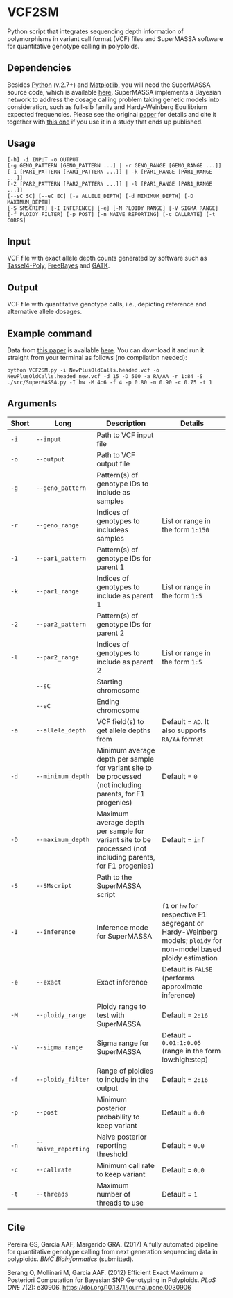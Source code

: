 # VCF2SM
Python script that integrates sequencing depth information of polymorphisms in variant call format (VCF) files and SuperMASSA software for quantitative genotype calling in polyploids.

## Dependencies

Besides [Python](https://www.python.org/) (v.2.7+) and [Matplotlib](https://matplotlib.org/), you will need the SuperMASSA source code, which is available [here](https://bitbucket.org/orserang/supermassa). SuperMASSA implements a Bayesian network to address the dosage calling problem taking genetic models into consideration, such as full-sib family and Hardy-Weinberg Equilibrium expected frequencies. Please see the original [paper](http://journals.plos.org/plosone/article?id=10.1371/journal.pone.0030906) for details and cite it together with [this one](https://bmcbioinformatics.biomedcentral.com "VCF2SM paper") if you use it in a study that ends up published.

## Usage

```
[-h] -i INPUT -o OUTPUT
[-g GENO_PATTERN [GENO_PATTERN ...] | -r GENO_RANGE [GENO_RANGE ...]] 
[-1 [PAR1_PATTERN [PAR1_PATTERN ...]] | -k [PAR1_RANGE [PAR1_RANGE ...]] 
[-2 [PAR2_PATTERN [PAR2_PATTERN ...]] | -l [PAR1_RANGE [PAR1_RANGE ...]] 
[--sC SC] [--eC EC] [-a ALLELE_DEPTH] [-d MINIMUM_DEPTH] [-D MAXIMUM_DEPTH] 
[-S SMSCRIPT] [-I INFERENCE] [-e] [-M PLOIDY_RANGE] [-V SIGMA_RANGE]
[-f PLOIDY_FILTER] [-p POST] [-n NAIVE_REPORTING] [-c CALLRATE] [-t CORES]
```

## Input

VCF file with exact allele depth counts generated by software such as [Tassel4-Poly](https://github.com/guilherme-pereira/tassel4-poly), [FreeBayes](https://github.com/ekg/freebayes) and [GATK](https://software.broadinstitute.org/gatk/).

## Output

VCF file with quantitative genotype calls, i.e., depicting reference and alternative allele dosages.

## Example command

Data from [this paper](http://journals.plos.org/plosone/article?id=10.1371/journal.pone.0062355) is available [here](http://journals.plos.org/plosone/article/file?type=supplementary&id=info:doi/10.1371/journal.pone.0062355.s007). You can download it and run it straight from your terminal as follows (no compilation needed):

```
python VCF2SM.py -i NewPlusOldCalls.headed.vcf -o NewPlusOldCalls.headed_new.vcf -d 15 -D 500 -a RA/AA -r 1:84 -S ./src/SuperMASSA.py -I hw -M 4:6 -f 4 -p 0.80 -n 0.90 -c 0.75 -t 1
```

## Arguments

|Short|Long|Description|Details
|--- | --- | --- | ---
|`-i`|`--input`|Path to VCF input file|
|`-o`|`--output`|Path to VCF output file|
|`-g`|`--geno_pattern`|Pattern(s) of genotype IDs to include as samples|
|`-r`|`--geno_range`|Indices of genotypes to includeas samples|List or range in the form `1:150`
|`-1`|`--par1_pattern`|Pattern(s) of genotype IDs for parent 1|
|`-k`|`--par1_range`|Indices of genotypes to include as parent 1|List or range in the form `1:5`|
|`-2`|`--par2_pattern`|Pattern(s) of genotype IDs for parent 2|
|`-l`|`--par2_range`|Indices of genotypes to include as parent 2|List or range in the form `1:5`|
||`--sC`|Starting chromosome|
||`--eC`|Ending chromosome|
|`-a`|`--allele_depth`|VCF field(s) to get allele depths from|Default = `AD`. It also supports `RA/AA` format
|`-d`|`--minimum_depth`|Minimum average depth per sample for variant site to be processed (not including parents, for F1 progenies)|Default = `0`
|`-D`|`--maximum_depth`|Maximum average depth per sample for variant site to be processed (not including parents, for F1 progenies)|Default = `inf`
|`-S`|`--SMscript`|Path to the SuperMASSA script|
|`-I`|`--inference`|Inference mode for SuperMASSA|`f1` or `hw` for respective F1 segregant or Hardy-Weinberg models; `ploidy` for non-model based ploidy estimation
|`-e`|`--exact`|Exact inference|Default is `FALSE` (performs approximate inference)
|`-M`|`--ploidy_range`|Ploidy range to test with SuperMASSA|Default = `2:16`
|`-V`|`--sigma_range`|Sigma range for SuperMASSA|Default = `0.01:1:0.05` (range in the form low:high:step)
|`-f`|`--ploidy_filter`|Range of ploidies to include in the output|Default = `2:16`
|`-p`|`--post`|Minimum posterior probability to keep variant|Default = `0.0`
|`-n`|`--naive_reporting`|Naive posterior reporting threshold|Default = `0.0`
|`-c`|`--callrate`|Minimum call rate to keep variant|Default = `0.0`
|`-t`|`--threads`|Maximum number of threads to use|Default = `1`

## Cite

Pereira GS, Garcia AAF, Margarido GRA. (2017) A fully automated pipeline for quantitative genotype calling from next generation sequencing data in polyploids. *BMC Bioinformatics* (submitted).

Serang O, Mollinari M, Garcia AAF. (2012) Efficient Exact Maximum a Posteriori Computation for Bayesian SNP Genotyping in Polyploids. *PLoS ONE* 7(2): e30906. https://doi.org/10.1371/journal.pone.0030906
